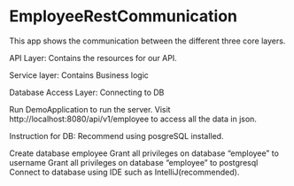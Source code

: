 # EmployeeRestCommunication

This app shows the communication between the different three core layers.

API Layer: Contains the resources for our API.

Service layer: Contains Business logic

Database Access Layer: Connecting to DB

Run DemoApplication to run the server.
Visit http://localhost:8080/api/v1/employee to access all the data in json.

Instruction for DB:
Recommend using posgreSQL installed. 

Create database employee
Grant all privileges on database “employee” to username
Grant all privileges on database “employee” to postgresql
Connect to database using IDE such as IntelliJ(recommended).



